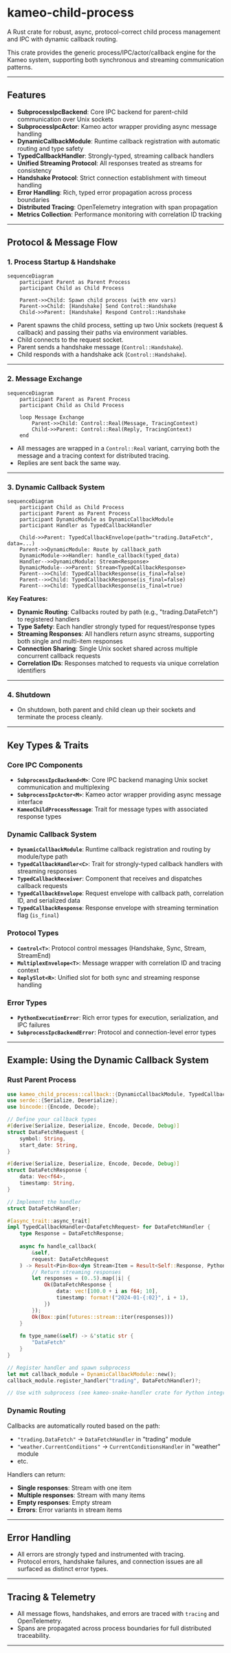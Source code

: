 # kameo-child-process

A Rust crate for robust, async, protocol-correct child process management and IPC with dynamic callback routing.

This crate provides the generic process/IPC/actor/callback engine for the Kameo system, supporting both synchronous and streaming communication patterns.

---

## Features

- **SubprocessIpcBackend**: Core IPC backend for parent-child communication over Unix sockets
- **SubprocessIpcActor**: Kameo actor wrapper providing async message handling
- **DynamicCallbackModule**: Runtime callback registration with automatic routing and type safety
- **TypedCallbackHandler**: Strongly-typed, streaming callback handlers
- **Unified Streaming Protocol**: All responses treated as streams for consistency
- **Handshake Protocol**: Strict connection establishment with timeout handling
- **Error Handling**: Rich, typed error propagation across process boundaries
- **Distributed Tracing**: OpenTelemetry integration with span propagation
- **Metrics Collection**: Performance monitoring with correlation ID tracking

---

## Protocol & Message Flow

### 1. Process Startup & Handshake

```mermaid
sequenceDiagram
    participant Parent as Parent Process
    participant Child as Child Process

    Parent->>Child: Spawn child process (with env vars)
    Parent->>Child: [Handshake] Send Control::Handshake
    Child->>Parent: [Handshake] Respond Control::Handshake
```

- Parent spawns the child process, setting up two Unix sockets (request & callback) and passing their paths via environment variables.
- Child connects to the request socket.
- Parent sends a handshake message (`Control::Handshake`).
- Child responds with a handshake ack (`Control::Handshake`).

---

### 2. Message Exchange

```mermaid
sequenceDiagram
    participant Parent as Parent Process
    participant Child as Child Process

    loop Message Exchange
        Parent->>Child: Control::Real(Message, TracingContext)
        Child->>Parent: Control::Real(Reply, TracingContext)
    end
```

- All messages are wrapped in a `Control::Real` variant, carrying both the message and a tracing context for distributed tracing.
- Replies are sent back the same way.

---

### 3. Dynamic Callback System

```mermaid
sequenceDiagram
    participant Child as Child Process
    participant Parent as Parent Process
    participant DynamicModule as DynamicCallbackModule
    participant Handler as TypedCallbackHandler

    Child->>Parent: TypedCallbackEnvelope(path="trading.DataFetch", data=...)
    Parent->>DynamicModule: Route by callback_path
    DynamicModule->>Handler: handle_callback(typed_data)
    Handler-->>DynamicModule: Stream<Response>
    DynamicModule-->>Parent: Stream<TypedCallbackResponse>
    Parent-->>Child: TypedCallbackResponse(is_final=false)
    Parent-->>Child: TypedCallbackResponse(is_final=false)  
    Parent-->>Child: TypedCallbackResponse(is_final=true)
```

**Key Features:**

- **Dynamic Routing**: Callbacks routed by path (e.g., "trading.DataFetch") to registered handlers
- **Type Safety**: Each handler strongly typed for request/response types
- **Streaming Responses**: All handlers return async streams, supporting both single and multi-item responses
- **Connection Sharing**: Single Unix socket shared across multiple concurrent callback requests
- **Correlation IDs**: Responses matched to requests via unique correlation identifiers

---

### 4. Shutdown

- On shutdown, both parent and child clean up their sockets and terminate the process cleanly.

---

## Key Types & Traits

### Core IPC Components

- **`SubprocessIpcBackend<M>`**: Core IPC backend managing Unix socket communication and multiplexing
- **`SubprocessIpcActor<M>`**: Kameo actor wrapper providing async message interface
- **`KameoChildProcessMessage`**: Trait for message types with associated response types

### Dynamic Callback System

- **`DynamicCallbackModule`**: Runtime callback registration and routing by module/type path
- **`TypedCallbackHandler<C>`**: Trait for strongly-typed callback handlers with streaming responses
- **`TypedCallbackReceiver`**: Component that receives and dispatches callback requests
- **`TypedCallbackEnvelope`**: Request envelope with callback path, correlation ID, and serialized data
- **`TypedCallbackResponse`**: Response envelope with streaming termination flag (`is_final`)

### Protocol Types

- **`Control<T>`**: Protocol control messages (Handshake, Sync, Stream, StreamEnd)
- **`MultiplexEnvelope<T>`**: Message wrapper with correlation ID and tracing context
- **`ReplySlot<R>`**: Unified slot for both sync and streaming response handling

### Error Types

- **`PythonExecutionError`**: Rich error types for execution, serialization, and IPC failures
- **`SubprocessIpcBackendError`**: Protocol and connection-level error types

---

## Example: Using the Dynamic Callback System

### Rust Parent Process

```rust
use kameo_child_process::callback::{DynamicCallbackModule, TypedCallbackHandler};
use serde::{Serialize, Deserialize};
use bincode::{Encode, Decode};

// Define your callback types
#[derive(Serialize, Deserialize, Encode, Decode, Debug)]
struct DataFetchRequest {
    symbol: String,
    start_date: String,
}

#[derive(Serialize, Deserialize, Encode, Decode, Debug)]
struct DataFetchResponse {
    data: Vec<f64>,
    timestamp: String,
}

// Implement the handler
struct DataFetchHandler;

#[async_trait::async_trait]
impl TypedCallbackHandler<DataFetchRequest> for DataFetchHandler {
    type Response = DataFetchResponse;
    
    async fn handle_callback(
        &self, 
        request: DataFetchRequest
    ) -> Result<Pin<Box<dyn Stream<Item = Result<Self::Response, PythonExecutionError>> + Send>>, PythonExecutionError> {
        // Return streaming responses
        let responses = (0..5).map(|i| {
            Ok(DataFetchResponse {
                data: vec![100.0 + i as f64; 10],
                timestamp: format!("2024-01-{:02}", i + 1),
            })
        });
        Ok(Box::pin(futures::stream::iter(responses)))
    }
    
    fn type_name(&self) -> &'static str {
        "DataFetch"
    }
}

// Register handler and spawn subprocess
let mut callback_module = DynamicCallbackModule::new();
callback_module.register_handler("trading", DataFetchHandler)?;

// Use with subprocess (see kameo-snake-handler crate for Python integration)
```

### Dynamic Routing

Callbacks are automatically routed based on the path:

- `"trading.DataFetch"` → `DataFetchHandler` in "trading" module
- `"weather.CurrentConditions"` → `CurrentConditionsHandler` in "weather" module
- etc.

Handlers can return:

- **Single responses**: Stream with one item
- **Multiple responses**: Stream with many items
- **Empty responses**: Empty stream
- **Errors**: Error variants in stream items

---

## Error Handling

- All errors are strongly typed and instrumented with tracing.
- Protocol errors, handshake failures, and connection issues are all surfaced as distinct error types.

---

## Tracing & Telemetry

- All message flows, handshakes, and errors are traced with `tracing` and OpenTelemetry.
- Spans are propagated across process boundaries for full distributed traceability.

---
